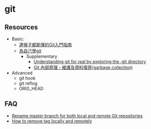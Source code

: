 # git

## Resources

* Basic:
  * [連猴子都能懂的Git入門指南](https://backlog.com/git-tutorial/tw/)
  * [為自己學git](https://gitbook.tw/)
    * Supplementary
      * [Understanding git for real by exploring the .git directory](https://medium.freecodecamp.org/understanding-git-for-real-by-exploring-the-git-directory-1e079c15b807)
      * [Git 內部原理 - 維護及資料復原(garbage collection)](https://git-scm.com/book/zh-tw/v1/Git-%E5%85%A7%E9%83%A8%E5%8E%9F%E7%90%86-%E7%B6%AD%E8%AD%B7%E5%8F%8A%E8%B3%87%E6%96%99%E5%BE%A9%E5%8E%9F)
* Advanced
  * git hook
  * git reflog
  * ORIG_HEAD

## FAQ

* [Rename master branch for both local and remote Git repositories](http://stackoverflow.com/questions/1526794/rename-master-branch-for-both-local-and-remote-git-repositories)
* [How to remove tag locally and remotely](https://gist.github.com/mobilemind/7883996)
